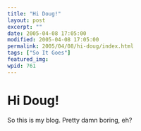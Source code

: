 ```yaml
---
title: "Hi Doug!"
layout: post
excerpt: ""
date: 2005-04-08 17:05:00
modified: 2005-04-08 17:05:00
permalink: 2005/04/08/hi-doug/index.html
tags: ["So It Goes"]
featured_img: 
wpid: 761
---
```


# Hi Doug!

So this is my blog. Pretty damn boring, eh?